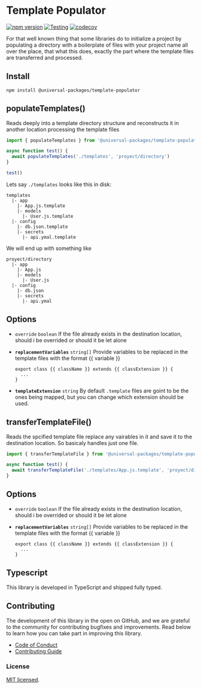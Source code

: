 # Template Populator

[![npm version](https://badge.fury.io/js/@universal-packages%2Ftemplate-populator.svg)](https://www.npmjs.com/package/@universal-packages/template-populator)
[![Testing](https://github.com/universal-packages/universal-template-populator/actions/workflows/testing.yml/badge.svg)](https://github.com/universal-packages/universal-template-populator/actions/workflows/testing.yml)
[![codecov](https://codecov.io/gh/universal-packages/universal-template-populator/branch/main/graph/badge.svg?token=CXPJSN8IGL)](https://codecov.io/gh/universal-packages/universal-template-populator)

For that well known thing that some libraries do to initialize a project by populating a directory with a boilerplate of files with your project name all over the place, that what this does, exactly the part where the template files are transferred and processed.

## Install

```shell
npm install @universal-packages/template-populator
```

## populateTemplates()

Reads deeply into a template directory structure and reconstructs it in another location processing the template files

```js
import { populateTemplates } from '@universal-packages/template-populator'

async function test() {
  await populateTemplates('./templates', 'proyect/directory')
}

test()
```

Lets say `./templates` looks like this in disk:

```text
templates
  |- app
    |- App.js.template
    |- models
      |- User.js.template
  |- config
    |- db.json.template
    |- secrets
      |- api.ymal.template
```

We will end up with something like

```text
proyect/directory
  |- app
    |- App.js
    |- models
      |- User.js
  |- config
    |- db.json
    |- secrets
      |- api.ymal
```

## Options

- `override` `boolean`
  If the file already exists in the destination location, should i be overrided or should it be let alone

- **`replacementVariables`** `string[]`
  Provide variables to be replaced in the template files with the format {{ variable }}

  ```text
  export class {{ className }} extends {{ classExtension }} {
    ...
  }
  ```

- **`templateExtension`** `string`
  By default `.template` files are goint to be the ones being mapped, but you can change which extension should be used.

## transferTemplateFile()

Reads the spcified template file replace any vairables in it and save it to the destination location. So basicaly handles just one file.

```js
import { transferTemplateFile } from '@universal-packages/template-populator'

async function test() {
  await transferTemplateFile('./templates/App.js.template', 'proyect/directory/App.js')
}
```
## Options

- `override` `boolean`
  If the file already exists in the destination location, should i be overrided or should it be let alone

- **`replacementVariables`** `string[]`
  Provide variables to be replaced in the template files with the format {{ variable }}

  ```text
  export class {{ className }} extends {{ classExtension }} {
    ...
  }
  ```

## Typescript

This library is developed in TypeScript and shipped fully typed.

## Contributing

The development of this library in the open on GitHub, and we are grateful to the community for contributing bugfixes and improvements. Read below to learn how you can take part in improving this library.

- [Code of Conduct](./CODE_OF_CONDUCT.md)
- [Contributing Guide](./CONTRIBUTING.md)

### License

[MIT licensed](./LICENSE).
```
